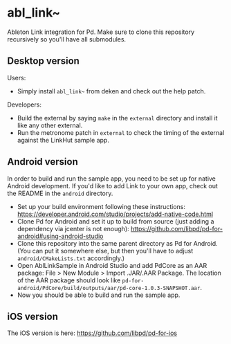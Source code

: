 # abl_link~

Ableton Link integration for Pd. Make sure to clone this repository recursively so you'll have all submodules.

## Desktop version

Users:

* Simply install `abl_link~` from deken and check out the help patch.

Developers:

* Build the external by saying `make` in the `external` directory and install it like any other external.
* Run the metronome patch in `external` to check the timing of the external against the LinkHut sample app.

## Android version

In order to build and run the sample app, you need to be set up for native
Android development. If you'd like to add Link to your own app, check out the
README in the `android` directory.

* Set up your build environment following these instructions: https://developer.android.com/studio/projects/add-native-code.html
* Clone Pd for Android and set it up to build from source (just adding a dependency via jcenter is not enough): https://github.com/libpd/pd-for-android#using-android-studio
* Clone this repository into the same parent directory as Pd for Android. (You can put it somewhere else, but then you'll have to adjust `android/CMakeLists.txt` accordingly.)
* Open AblLinkSample in Android Studio and add PdCore as an AAR package: File > New Module > Import .JAR/.AAR Package. The location of the AAR package should look like `pd-for-android/PdCore/build/outputs/aar/pd-core-1.0.3-SNAPSHOT.aar`.
* Now you should be able to build and run the sample app.

## iOS version

The iOS version is here: https://github.com/libpd/pd-for-ios
